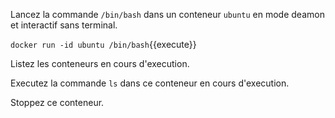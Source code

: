 
Lancez la commande `/bin/bash` dans un conteneur `ubuntu` en mode deamon et interactif sans terminal.

`docker run -id ubuntu /bin/bash`{{execute}}

Listez les conteneurs en cours d'execution.

Executez la commande `ls` dans ce conteneur en cours d'execution.

Stoppez ce conteneur.
